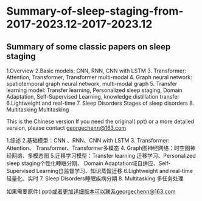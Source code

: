 # Summary-of-sleep-staging-from-2017-2023.12-2017-2023.12

## Summary of some classic papers on sleep staging
1.Overview
2.Basic models: CNN, RNN, CNN with LSTM
3. Transformer: Attention, Transformer, Transformer multi-modal
4. Graph neural network: spatiotemporal graph neural network, multi-modal graph
5. Transfer learning model: Transfer learning, Personalized sleep staging, Domain Adaptation, Self-Supervised Learning, knowledge distillation transfer
6.Lightweight and real-time
7. Sleep Disorders Stages of sleep disorders
8. Multitasking Multitasking

This is the Chinese version
If you need the original(.ppt) or a more detailed version, please contact georgechenn@163.com

1.综述
2.基础模型：CNN 、RNN、CNN with LSTM
3. Transformer: Attention、 Transformer、Transformer多模态
4. Graph图神经网络：时空图神经网络、多模态图
5.迁移学习模型：Transfer learning 迁移学习、Personalized sleep staging个性化睡眠分期、 Domain Adaptation域自适应、Self-Supervised Learning自监督学习、知识蒸馏迁移
6.Lightweight and real-time轻量化、实时
7. Sleep Disorders睡眠疾病分期
8. Multitasking 多任务处理


如果需要原件(.ppt)或者更加详细版本可以联系georgechenn@163.com
